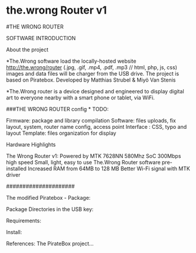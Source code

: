 # the.wrong Router v1

#THE WRONG ROUTER 

SOFTWARE INTRODUCTION

 About the project

*The.Wrong software load the locally-hosted website http://the.wrong/router
(.jpg, .gif, .mp4, .pdf, .mp3 // html, php, js, css) images and data files will be charger from the USB drive. The project is based on Piratebox. Developed by Matthias Strubel & Miyö Van Stenis

*The.Wrong router  is a device designed and engineered to display digital art to everyone nearby with a smart phone or tablet, via WiFi. 

###THE WRONG ROUTER config * TODO:

Firmware: package and library compilation
Software: files uploads, fix layout, system, router name config, access point
Interface : CSS, typo and layout
Template: files organization for display

Hardware Highlights

The Wrong Router v1:
Powered by MTK 7628NN 580Mhz SoC
300Mbps high speed
Small, light, easy to use
The.Wrong Router software pre-installed
Increased RAM from 64MB to 128 MB
Better Wi-Fi signal with MTK driver

#####################

The modified Piratebox - Package:

Package Directories in the USB key:

Requirements:

Install:

References:
The PirateBox project... 





